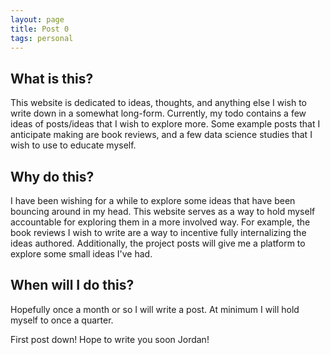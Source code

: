 ```yaml
---
layout: page
title: Post 0
tags: personal
---
```


## What is this?
This website is dedicated to ideas, thoughts, and anything else I wish to write down in a somewhat long-form.
Currently, my todo contains a few ideas of posts/ideas that I wish to explore more.
Some example posts that I anticipate making are book reviews, and a few data science studies that I wish to use to educate myself.

## Why do this?
I have been wishing for a while to explore some ideas that have been bouncing around in my head.
This website serves as a way to hold myself accountable for exploring them in a more involved way.
For example, the book reviews I wish to write are a way to incentive fully internalizing the ideas authored.
Additionally, the project posts will give me a platform to explore some small ideas I've had.

## When will I do this?
Hopefully once a month or so I will write a post.
At minimum I will hold myself to once a quarter.

First post down!
Hope to write you soon Jordan!